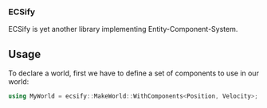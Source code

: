 ### ECSify

ECSify is yet another library implementing Entity-Component-System.

## Usage
To declare a world, first we have to define a set of components to use in our world:
```C++
using MyWorld = ecsify::MakeWorld::WithComponents<Position, Velocity>;
```